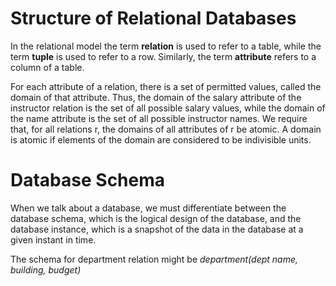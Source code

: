 # Structure of Relational Databases

In the relational model the term __relation__ is used to refer to a table, while the term __tuple__ is used to refer to a row. Similarly, the term __attribute__ refers to a column of a table.  

For each attribute of a relation, there is a set of permitted values, called the domain of that attribute. Thus, the domain of the salary attribute of the instructor relation is the set of all possible salary values, while the domain of the name attribute is the set of all possible instructor names. We require that, for all relations r, the domains of all attributes of r be atomic. A domain is atomic if elements of the domain are considered to be indivisible units.

# Database Schema
When we talk about a database, we must differentiate between the database schema, which is the logical design of the database, and the database instance, which is a snapshot of the data in the database at a given instant in time.

The schema for department relation might be _department(dept name,_ _building,_ _budget)_
